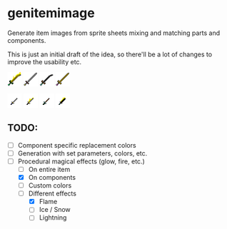 # genitemimage
Generate item images from sprite sheets mixing and matching parts and components.

This is just an initial draft of the idea, so there'll be a lot of changes to 
improve the usability etc.


![alt text](https://raw.githubusercontent.com/Flokey82/genitemimage/main/samples/sword/sword_0.png "Sword 1")
![alt text](https://raw.githubusercontent.com/Flokey82/genitemimage/main/samples/sword/sword_1.png "Sword 2")
![alt text](https://raw.githubusercontent.com/Flokey82/genitemimage/main/samples/sword/sword_2.png "Sword 3")
![alt text](https://raw.githubusercontent.com/Flokey82/genitemimage/main/samples/sword/sword_3.png "Sword 4")

![alt text](https://raw.githubusercontent.com/Flokey82/genitemimage/main/samples/dagger/dagger_0.png "Sword 1")
![alt text](https://raw.githubusercontent.com/Flokey82/genitemimage/main/samples/dagger/dagger_1.png "Sword 2")
![alt text](https://raw.githubusercontent.com/Flokey82/genitemimage/main/samples/dagger/dagger_2.png "Sword 3")
![alt text](https://raw.githubusercontent.com/Flokey82/genitemimage/main/samples/dagger/dagger_3.png "Sword 4")

## TODO:

- [ ] Component specific replacement colors
- [ ] Generation with set parameters, colors, etc.
- [ ] Procedural magical effects (glow, fire, etc.)
  - [ ] On entire item
  - [X] On components
  - [ ] Custom colors
  - [ ] Different effects
    - [X] Flame
    - [ ] Ice / Snow
    - [ ] Lightning
